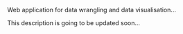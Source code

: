Web application for data wrangling and data visualisation...

This description is going to be updated soon...